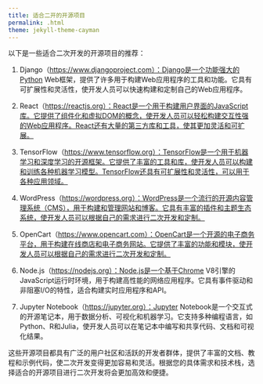 ```yaml
---
title: 适合二开的开源项目
permalink: .html
theme: jekyll-theme-cayman
---
```


以下是一些适合二次开发的开源项目的推荐：

1. Django（https://www.djangoproject.com）：Django是一个功能强大的Python Web框架，提供了许多用于构建Web应用程序的工具和功能。它具有可扩展性和灵活性，使开发人员可以快速构建和定制自己的Web应用程序。

2. React（https://reactjs.org）：React是一个用于构建用户界面的JavaScript库。它提供了组件化和虚拟DOM的概念，使开发人员可以轻松构建交互性强的Web应用程序。React还有大量的第三方库和工具，使其更加灵活和可扩展。

3. TensorFlow（https://www.tensorflow.org）：TensorFlow是一个用于机器学习和深度学习的开源框架。它提供了丰富的工具和库，使开发人员可以构建和训练各种机器学习模型。TensorFlow还具有可扩展性和灵活性，可以用于各种应用领域。

4. WordPress（https://wordpress.org）：WordPress是一个流行的开源内容管理系统（CMS），用于构建和管理网站和博客。它具有丰富的插件和主题生态系统，使开发人员可以根据自己的需求进行二次开发和定制。

5. OpenCart（https://www.opencart.com）：OpenCart是一个开源的电子商务平台，用于构建在线商店和电子商务网站。它提供了丰富的功能和模块，使开发人员可以根据自己的需求进行二次开发和定制。

6. Node.js（https://nodejs.org）：Node.js是一个基于Chrome V8引擎的JavaScript运行时环境，用于构建高性能的网络应用程序。它具有事件驱动和非阻塞I/O的特性，适合构建实时应用程序和API。

7. Jupyter Notebook（https://jupyter.org）：Jupyter Notebook是一个交互式的开源笔记本，用于数据分析、可视化和机器学习。它支持多种编程语言，如Python、R和Julia，使开发人员可以在笔记本中编写和共享代码、文档和可视化结果。

这些开源项目都具有广泛的用户社区和活跃的开发者群体，提供了丰富的文档、教程和示例代码，使二次开发变得更加容易和灵活。根据您的具体需求和技术栈，选择适合的开源项目进行二次开发将会更加高效和便捷。